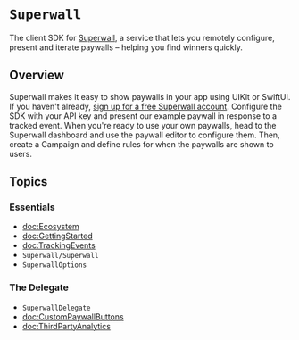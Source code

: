 # ``Superwall``

The client SDK for [Superwall](https://superwall.com), a service that lets you remotely configure, present and iterate paywalls – helping you find winners quickly.

## Overview

Superwall makes it easy to show paywalls in your app using UIKit or SwiftUI. If you haven't already, [sign up for a free Superwall account](https://superwall.com/sign-up). Configure the SDK with your API key and present our example paywall in response to a tracked event. When you're ready to use your own paywalls, head to the Superwall dashboard and use the paywall editor to configure them. Then, create a Campaign and define rules for when the paywalls are shown to users.

## Topics

### Essentials
- <doc:Ecosystem>
- <doc:GettingStarted>
- <doc:TrackingEvents>
- ``Superwall/Superwall``
- ``SuperwallOptions``

### The Delegate
- ``SuperwallDelegate``
- <doc:CustomPaywallButtons>
- <doc:ThirdPartyAnalytics>
